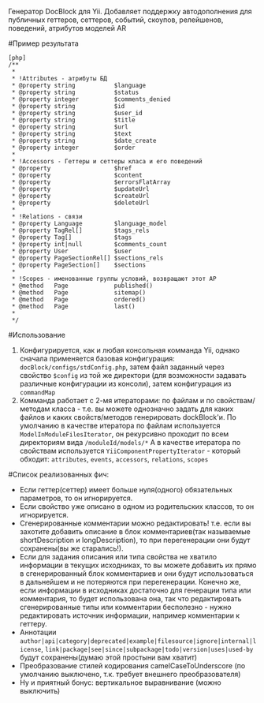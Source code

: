 Генератор DocBlock для Yii. Добавляет поддержку автодополнения для
публичных геттеров, сеттеров, событий, скоупов, релейшенов, поведений, атрибутов моделей AR

#Пример результата

~~~
[php]
/**
 *
 * !Attributes - атрибуты БД
 * @property string           $language
 * @property string           $status
 * @property integer          $comments_denied
 * @property string           $id
 * @property string           $user_id
 * @property string           $title
 * @property string           $url
 * @property string           $text
 * @property string           $date_create
 * @property integer          $order
 *
 * !Accessors - Геттеры и сеттеры класа и его поведений
 * @property                  $href
 * @property                  $content
 * @property                  $errorsFlatArray
 * @property                  $updateUrl
 * @property                  $createUrl
 * @property                  $deleteUrl
 *
 * !Relations - связи
 * @property Language         $language_model
 * @property TagRel[]         $tags_rels
 * @property Tag[]            $tags
 * @property int|null         $comments_count
 * @property User             $user
 * @property PageSectionRel[] $sections_rels
 * @property PageSection[]    $sections
 *
 * !Scopes - именованные группы условий, возвращают этот АР
 * @method   Page             published()
 * @method   Page             sitemap()
 * @method   Page             ordered()
 * @method   Page             last()
 *
 */

~~~

#Использование

1) Конфигурируется, как и любая консольная комманда Yii, однако сначала применяется базовая конфигурация:
`docBlock/configs/stdConfig.php`, затем файл заданный через свойство `$config` из той же директори
(для возможности задавать различные конфигурации из консоли), затем конфигурация из `commandMap`
2) Комманда работает с 2-мя итераторами: по файлам и по свойствам/методам класса - т.е. вы можете однозначно задать
для каких файлов и каких свойств/методов генерировать dockBlock'и.
По умолчанию в качестве итератора по файлам используется `ModelInModuleFilesIterator`,
он рекурсивно проходит по всем директориям вида `/moduleId/models/*`
А в качестве итератора по свойствам используется `YiiComponentPropertyIterator` - который обходит:
`attributes`, `events`, `accessors`, `relations`, `scopes`

#Список реализованных фич:

- Если геттер(сеттер) имеет больше нуля(одного) обязательных параметров, то он игнорируется.
- Если свойство уже описано в одном из родительских классов, то он игнорируется.
- Сгенерированные комментарии можно редактировать! т.е. если вы захотите добавить описание в блок
комментариев(так называемые shortDescription и longDescription), то при перегенерации они будут
сохранены(вы же старались!).
- Если для задания описания или типа свойства не хватило информации в текущих исходниках,
то вы можете добавить их прямо в сгенерированный блок комментариев и они будут использоваться в дальнейшем
и не потеряются при перегенерации. Конечно же, если информации в исходниках достаточно для генерации
типа или комментария, то будет использована она, так что редактировать сгенерированные типы или
комментарии бесполезно - нужно редактировать источник информации, например комментарии к геттеру.
- Аннотации
`author|api|category|deprecated|example|filesource|ignore|internal|license`,
`link|package|see|since|subpackage|todo|version|uses|used-by`
будут сохранены(думаю этой простыни вам хватит)
- Преобразование стилей кодирования camelCaseToUnderscore (по умолчанию выключено, т.к. требует внешнего преобразователя)
- Ну и приятный бонус: вертикальное выравнивание (можно выключить)
